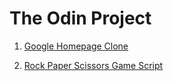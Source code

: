 # The Odin Project

1. [Google Homepage Clone](https://outdatedlasagna.github.io/The_Odin_Project/google_homepage/)

1. [Rock Paper Scissors Game Script](https://outdatedlasagna.github.io/The_Odin_Project/rock_paper_scissors/)
